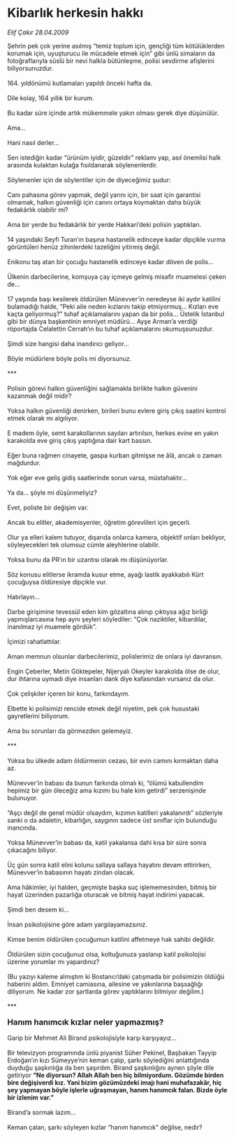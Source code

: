 # Kibarlık herkesin hakkı

*Elif Çakır 28.04.2009*

<div class="taraf_structure_2col_1zq">
<div class="margen_n">



 <p>Şehrin pek çok yerine asılmış “temiz toplum için, gençliği tüm kötülüklerden korumak için, uyuşturucu ile mücadele etmek için” gibi ünlü simaların da fotoğraflarıyla süslü bir nevi halkla bütünleşme, polisi sevdirme afişlerini biliyorsunuzdur. <br/><br/>164. yıldönümü kutlamaları yapıldı önceki hafta da. <br/><br/>Dile kolay, 164 yıllık bir kurum. <br/><br/>Bu kadar süre içinde artık mükemmele yakın olması gerek diye düşünülür. <br/><br/>Ama... <br/><br/>Hani nasıl derler... <br/><br/>Sen istediğin kadar “ürünüm iyidir, güzeldir” reklamı yap, asıl önemlisi halk arasında kulaktan kulağa fısıldanarak söylenenlerdir. <br/><br/>Söylenenler için de söylentiler için de diyeceğimiz şudur: <br/><br/>Canı pahasına görev yapmak, değil yarını için, bir saat için garantisi olmamak, halkın güvenliği için canını ortaya koymaktan daha büyük fedakârlık olabilir mi? <br/><br/>Ama bir yerde bu fedakârlık bir yerde Hakkari’deki polisin yaptıkları. <br/><br/>14 yaşındaki Seyfi Turan’ın başına hastanelik edinceye kadar dipçikle vurma görüntüleri henüz zihinlerdeki tazeliğini yitirmiş değil. <br/><br/>Enikonu taş atan bir çocuğu hastanelik edinceye kadar döven de polis... <br/><br/>Ülkenin darbecilerine, komşuya çay içmeye gelmiş misafir muamelesi çeken de... <br/><br/>17 yaşında başı kesilerek öldürülen Münevver’in neredeyse iki aydır katilini bulamadığı halde, “Peki aile neden kızlarını takip etmiyormuş... Kızları eve kaçta geliyormuş?” tuhaf açıklamalarını yapan da bir polis... Üstelik İstanbul gibi bir dünya başkentinin emniyet müdürü... Ayşe Arman’a verdiği röportajda Celalettin Cerrah’ın bu tuhaf açıklamalarını okumuşsunuzdur. <br/><br/>Şimdi size hangisi daha inandırıcı geliyor... <br/><br/>Böyle müdürlere böyle polis mi diyorsunuz. <br/><br/>*** <br/><br/>Polisin görevi halkın güvenliğini sağlamakla birlikte halkın güvenini kazanmak değil midir? <br/><br/>Yoksa halkın güvenliği denirken, birileri bunu evlere giriş çıkış saatini kontrol etmek olarak mı algılıyor. <br/><br/>E madem öyle, semt karakollarının sayıları artırılsın, herkes evine en yakın karakolda eve giriş çıkış yaptığına dair kart bassın. <br/><br/>Eğer buna rağmen cinayete, gaspa kurban gitmişse ne âlâ, ancak o zaman mağdurdur. <br/><br/>Yok eğer eve geliş gidiş saatlerinde sorun varsa, müstahaktır... <br/><br/>Ya da... şöyle mi düşünmeliyiz? <br/><br/>Evet, poliste bir değişim var. <br/><br/>Ancak bu elitler, akademisyenler, öğretim görevlileri için geçerli. <br/><br/>Olur ya elleri kalem tutuyor, dışarıda onlarca kamera, objektif onları bekliyor, söyleyecekleri tek olumsuz cümle aleyhlerine olabilir. <br/><br/>Yoksa bunu da PR’ın bir uzantısı olarak mı düşünüyorlar. <br/><br/>Söz konusu elitlerse ikramda kusur etme, ayağı lastik ayakkabılı Kürt çocuğuysa öldüresiye dipçikle vur. <br/><br/>Hatırlayın... <br/><br/>Darbe girişimine tevessül eden kim gözaltına alınıp çıktıysa ağız birliği yapmışlarcasına hep aynı şeyleri söylediler: “Çok naziktiler, kibardılar, inanılmaz iyi muamele gördük”. <br/><br/>İçimizi rahatlattılar. <br/><br/>Aman memnun olsunlar darbecilerimiz, polislerimiz de onlara iyi davransın. <br/><br/>Engin Çeberler, Metin Göktepeler, Nijeryalı Okeyler karakolda ölse de olur, dur ihtarına uymadı diye insanları dank diye kafasından vursanız da olur. <br/><br/>Çok çelişkiler içeren bir konu, farkındayım. <br/><br/>Elbette ki polisimizi rencide etmek değil niyetim, pek çok husustaki gayretlerini biliyorum. <br/><br/>Ama bu sorunları da görmezden gelemeyiz. <br/><br/>*** <br/><br/>Yoksa bu ülkede adam öldürmenin cezası, bir evin camını kırmaktan daha az. <br/><br/>Münevver’in babası da bunun farkında olmalı ki, “ölümü kabullendim hepimiz bir gün öleceğiz ama kızımı bu hale kim getirdi” serzenişinde bulunuyor. <br/><br/>“Aşçı değil de genel müdür olsaydım, kızımın katilleri yakalanırdı” sözleriyle sanki o da adaletin, kibarlığın, saygının sadece üst sınıflar için bulunduğu inancında. <br/><br/>Yoksa Münevver’in babası da, katil yakalansa dahi kısa bir süre sonra çıkacağını biliyor. <br/><br/>Üç gün sonra katil elini kolunu sallaya sallaya hayatını devam ettirirken, Münevver’in babasının hayatı zindan olacak. <br/><br/>Ama hâkimler, iyi halden, geçmişte başka suç işlememesinden, bitmiş bir hayat üzerinden pazarlığa oturacak ve bitmiş hayat indirimi yapacak. <br/><br/>Şimdi ben desem ki... <br/><br/>İnsan psikolojisine göre adam yargılayamazsınız. <br/><br/>Kimse benim öldürülen çocuğumun katilini affetmeye hak sahibi değildir. <br/><br/>Öldürülen sizin çocuğunuz olsa, koltuğunuza yaslanıp katil psikolojisi üzerine yorumlar mı yapardınız? <br/><br/>(Bu yazıyı kaleme almıştım ki Bostancı’daki çatışmada bir polisimizin öldüğü haberini aldım. Emniyet camiasına, ailesine ve yakınlarına başsağlığı diliyorum. Ne kadar zor şartlarda görev yaptıklarını bilmiyor değilim.) <br/><br/>***<br/><br/><font size="4"><strong>Hanım hanımcık kızlar neler yapmazmış? <br/></strong></font><br/>Garip bir Mehmet Ali Birand psikolojisiyle karşı karşıyayız... <br/><br/>Bir televizyon programında ünlü piyanist Süher Pekinel, Başbakan Tayyip Erdoğan’ın kızı Sümeyye’nin keman çalıp, şarkı söylediğini anlattığında duyduğu şaşkınlığa da ben şaşırdım. Birand şaşkınlığını aynen şöyle dile getiriyor <b>“Ne diyorsun? Allah Allah ben hiç bilmiyordum. Gözümde birden bire değişiverdi kız. Yani bizim gözümüzdeki imajı hani muhafazakâr, hiç şey yapmayan böyle işlerle uğraşmayan, hanım hanımcık falan. Bizde öyle bir izlenim var.”</b> <br/><br/>Birand’a sormak lazım... <br/><br/>Keman çalan, şarkı söyleyen kızlar “hanım hanımcık” değilse, nedir?</p>
<br/>
<br/>
<br/>



<br/>


<div id="taraf_not">
</div>

</div>


</div>
